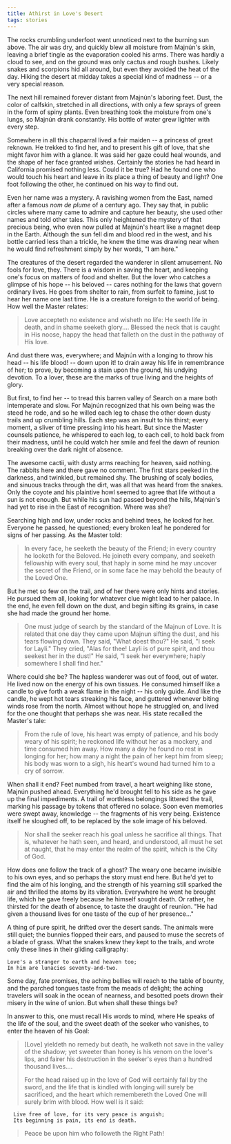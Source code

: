 ```yaml
---
title: Athirst in Love's Desert
tags: stories
---
```


The rocks crumbling underfoot went unnoticed next to the burning sun
above.  The air was dry, and quickly blew all moisture from Majnún's
skin, leaving a brief tingle as the evaporation cooled his arms.  There
was hardly a cloud to see, and on the ground was only cactus and rough
bushes.  Likely snakes and scorpions hid all around, but even they
avoided the heat of the day.  Hiking the desert at midday takes a
special kind of madness -- or a very special reason.

The next hill remained forever distant from Majnún's laboring feet.
Dust, the color of calfskin, stretched in all directions, with only a
few sprays of green in the form of spiny plants.  Even breathing took
the moisture from one's lungs, so Majnún drank constantly.  His bottle
of water grew lighter with every step.

Somewhere in all this chaparral lived a fair maiden -- a princess of
great reknown.  He trekked to find her, and to present his gift of love,
that she might favor him with a glance.  It was said her gaze could heal
wounds, and the shape of her face granted wishes.  Certainly the stories
he had heard in California promised nothing less.  Could it be true?
Had he found one who would touch his heart and leave in its place a
thing of beauty and light?  One foot following the other, he continued
on his way to find out.

Even her name was a mystery.  A ravishing women from the East, named
after a famous *nom de plume* of a century ago.  They say that, in public
circles where many came to admire and capture her beauty, she used other
names and told other tales.  This only heightened the mystery of that
precious being, who even now pulled at Majnún's heart like a magnet deep
in the Earth.  Although the sun fell dim and blood red in the west, and
his bottle carried less than a trickle, he knew the time was drawing
near when he would find refreshment simply by her words, "I am here."

The creatures of the desert regarded the wanderer in silent amusement.
No fools for love, they.  There is a wisdom in saving the heart, and
keeping one's focus on matters of food and shelter.  But the lover who
catches a glimpse of his hope -- his beloved -- cares nothing for the
laws that govern ordinary lives.  He goes from shelter to rain, from
surfeit to famine, just to hear her name one last time.  He is a
creature foreign to the world of being.  How well the Master relates:

> Love accepteth no existence and wisheth no life: He seeth life in
> death, and in shame seeketh glory.... Blessed the neck that is caught
> in His noose, happy the head that falleth on the dust in the pathway
> of His love.

And dust there was, everywhere; and Majnún with a longing to throw his
head -- his life blood! -- down upon it! to drain away his life in
remembrance of her; to prove, by becoming a stain upon the ground, his
undying devotion.  To a lover, these are the marks of true living and
the heights of glory.

But first, to find her -- to tread this barren valley of Search on a
mare both intemperate and slow.  For Majnún recognized that his own
being was the steed he rode, and so he willed each leg to chase the
other down dusty trails and up crumbling hills.  Each step was an insult
to his thirst; every moment, a sliver of time pressing into his heart.
But since the Master counsels patience, he whispered to each leg, to
each cell, to hold back from their madness, until he could watch her
smile and feel the dawn of reunion breaking over the dark night of
absence.

The awesome cactii, with dusty arms reaching for heaven, said nothing.
The rabbits here and there gave no comment.  The first stars peeked in
the darkness, and twinkled, but remained shy.  The brushing of scaly
bodies, and sinuous tracks through the dirt, was all that was heard from
the snakes.  Only the coyote and his plaintive howl seemed to agree that
life without a sun is not enough.  But while his sun had passed beyond
the hills, Majnún's had yet to rise in the East of recognition.  Where
was she?

Searching high and low, under rocks and behind trees, he looked for her.
Everyone he passed, he questioned; every broken leaf he pondered for
signs of her passing.  As the Master told:

> In every face, he seeketh the beauty of the Friend; in every country
> he looketh for the Beloved.  He joineth every company, and seeketh
> fellowship with every soul, that haply in some mind he may uncover the
> secret of the Friend, or in some face he may behold the beauty of the
> Loved One.

But he met so few on the trail, and of her there were only hints and
stories.  He pursued them all, looking for whatever clue might lead to
her palace.  In the end, he even fell down on the dust, and begin
sifting its grains, in case she had made the ground her home.

> One must judge of search by the standard of the Majnun of Love.  It is
> related that one day they came upon Majnun sifting the dust, and his
> tears flowing down.  They said, "What doest thou?"  He said, "I seek
> for Layli."  They cried, "Alas for thee!  Layli is of pure spirit, and
> thou seekest her in the dust!"  He said, "I seek her everywhere; haply
> somewhere I shall find her."

Where could she be?  The hapless wanderer was out of food, out of water.
He lived now on the energy of his own tissues.  He consumed himself like
a candle to give forth a weak flame in the night -- his only guide.  And
like the candle, he wept hot tears streaking his face, and guttered
whenever biting winds rose from the north.  Almost without hope he
struggled on, and lived for the one thought that perhaps she was near.
His state recalled the Master's tale:

> From the rule of love, his heart was empty of patience, and his body
> weary of his spirit; he reckoned life without her as a mockery, and
> time consumed him away.  How many a day he found no rest in longing
> for her; how many a night the pain of her kept him from sleep; his
> body was worn to a sigh, his heart's wound had turned him to a cry of
> sorrow.

When shall it end?  Feet numbed from travel, a heart weighing like
stone, Majnún pushed ahead.  Everything he'd brought fell to his side as
he gave up the final impediments.  A trail of worthless belongings
littered the trail, marking his passage by tokens that offered no
solace.  Soon even memories were swept away, knowledge -- the fragments
of his very being.  Existence itself he sloughed off, to be replaced by
the sole image of his beloved.

> Nor shall the seeker reach his goal unless he sacrifice all
> things. That is, whatever he hath seen, and heard, and understood, all
> must he set at naught, that he may enter the realm of the spirit,
> which is the City of God.

How does one follow the track of a ghost?  The weary one became
invisible to his own eyes, and so perhaps the story must end here.  But
he'd yet to find the aim of his longing, and the strength of his
yearning still sparked the air and thrilled the atoms by its vibration.
Everywhere he went he brought life, which he gave freely because he
himself sought death.  Or rather, he thirsted for the death of absence,
to taste the draught of reunion.  "He had given a thousand lives for one
taste of the cup of her presence..."

A thing of pure spirit, he drifted over the desert sands.  The animals
were still quiet; the bunnies flopped their ears, and paused to muse the
secrets of a blade of grass.  What the snakes knew they kept to the
trails, and wrote only these lines in their gliding calligraphy:

    Love's a stranger to earth and heaven too;
    In him are lunacies seventy-and-two.

Some day, fate promises, the aching bellies will reach to the table of
bounty, and the parched tongues taste from the meads of delight; the
aching travelers will soak in the ocean of nearness, and besotted poets
drown their misery in the wine of union.  But when shall these things
be?

In answer to this, one must recall His words to mind, where He speaks of
the life of the soul, and the sweet death of the seeker who vanishes, to
enter the heaven of his Goal:

> [Love] yieldeth no remedy but death, he walketh not save in the valley
> of the shadow; yet sweeter than honey is his venom on the lover's
> lips, and fairer his destruction in the seeker's eyes than a hundred
> thousand lives....
>
> For the head raised up in the love of God will certainly fall by the
> sword, and the life that is kindled with longing will surely be
> sacrificed, and the heart which remembereth the Loved One will surely
> brim with blood.  How well is it said:
>


      Live free of love, for its very peace is anguish;
      Its beginning is pain, its end is death.


> Peace be upon him who followeth the Right Path!


